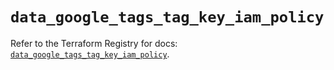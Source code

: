 # `data_google_tags_tag_key_iam_policy`

Refer to the Terraform Registry for docs: [`data_google_tags_tag_key_iam_policy`](https://registry.terraform.io/providers/hashicorp/google-beta/6.1.0/docs/data-sources/google_tags_tag_key_iam_policy).
